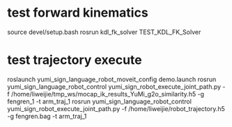 # test forward kinematics
source devel/setup.bash
rosrun kdl_fk_solver TEST_KDL_FK_Solver 

# test trajectory execute
roslaunch yumi_sign_language_robot_moveit_config demo.launch
rosrun yumi_sign_language_robot_control yumi_sign_robot_execute_joint_path.py -f /home/liweijie/tmp_ws/mocap_ik_results_YuMi_g2o_similarity.h5 -g fengren_1 -t arm_traj_1
rosrun yumi_sign_language_robot_control yumi_sign_robot_execute_joint_path.py -f /home/liweijie/robot_trajectory.h5 -g fengren.bag -t arm_traj_1
